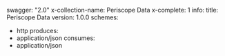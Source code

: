 swagger: "2.0"
x-collection-name: Periscope Data
x-complete: 1
info:
  title: Periscope Data
  version: 1.0.0
schemes:
- http
produces:
- application/json
consumes:
- application/json